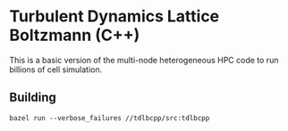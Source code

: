 # Turbulent Dynamics Lattice Boltzmann (C++)

This is a basic version of the multi-node heterogeneous HPC code to run billions of cell simulation.




## Building
```
bazel run --verbose_failures //tdlbcpp/src:tdlbcpp
```
